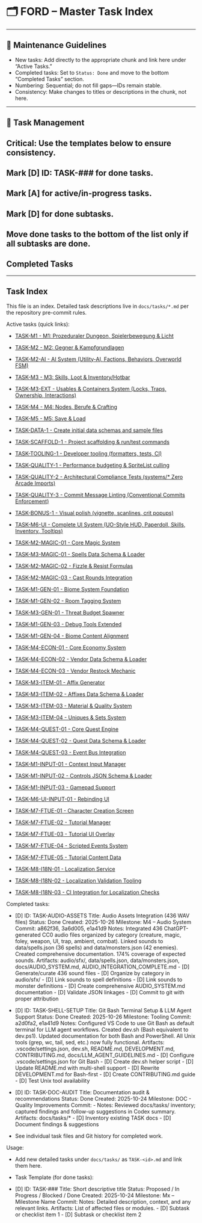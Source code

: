 # 🗂 FORD – Master Task Index

---

## 📜 Maintenance Guidelines

- New tasks: Add directly to the appropriate chunk and link here under “Active Tasks.”
- Completed tasks: Set to `Status: Done` and move to the bottom “Completed Tasks” section.
- Numbering: Sequential; do not fill gaps—IDs remain stable.
- Consistency: Make changes to titles or descriptions in the chunk, not here.

---


## 🔧 Task Management

## Critical: Use the templates below to ensure consistency.

## Mark [D] ID: TASK-### for done tasks.

## Mark [A] for active/in-progress tasks.

## Mark [D] for done subtasks.

## Move done tasks to the bottom of the list only if all subtasks are done.

## Completed Tasks



---

## Task Index

This file is an index. Detailed task descriptions live in `docs/tasks/*.md` per the repository pre-commit rules.

Active tasks (quick links):

- [TASK-M1 - M1: Prozeduraler Dungeon, Spielerbewegung & Licht](./tasks/TASK-M1.md)
- [TASK-M2 - M2: Gegner & Kampfgrundlagen](./tasks/TASK-M2.md)
- [TASK-M2-AI - AI System (Utility-AI, Factions, Behaviors, Overworld FSM)](./tasks/TASK-M2-AI.md)
- [TASK-M3 - M3: Skills, Loot & Inventory/Hotbar](./tasks/TASK-M3.md)
- [TASK-M3-EXT - Usables & Containers System (Locks, Traps, Ownership, Interactions)](./tasks/TASK-M3-EXT.md)
- [TASK-M4 - M4: Nodes, Berufe & Crafting](./tasks/TASK-M4.md)
- [TASK-M5 - M5: Save & Load](./tasks/TASK-M5.md)
- [TASK-DATA-1 - Create initial data schemas and sample files](./tasks/TASK-DATA-1.md)
- [TASK-SCAFFOLD-1 - Project scaffolding & run/test commands](./tasks/TASK-SCAFFOLD-1.md)
- [TASK-TOOLING-1 - Developer tooling (formatters, tests, CI)](./tasks/TASK-TOOLING-1.md)
- [TASK-QUALITY-1 - Performance budgeting & SpriteList culling](./tasks/TASK-QUALITY-1.md)
- [TASK-QUALITY-2 - Architectural Compliance Tests (systems/* Zero Arcade Imports)](./tasks/TASK-QUALITY-2.md)
- [TASK-QUALITY-3 - Commit Message Linting (Conventional Commits Enforcement)](./tasks/TASK-QUALITY-3.md)
- [TASK-BONUS-1 - Visual polish (vignette, scanlines, crit popups)](./tasks/TASK-BONUS-1.md)
- [TASK-M6-UI - Complete UI System (UO-Style HUD, Paperdoll, Skills, Inventory, Tooltips)](./tasks/TASK-M6-UI.md)
- [TASK-M2-MAGIC-01 - Core Magic System](./tasks/TASK-M2-MAGIC-01-Core-Magic-System.md)
- [TASK-M3-MAGIC-01 - Spells Data Schema & Loader](./tasks/TASK-M3-MAGIC-01-Spells-Data-Schema.md)
- [TASK-M2-MAGIC-02 - Fizzle & Resist Formulas](./tasks/TASK-M2-MAGIC-02-Fizzle-Resist-Formulas.md)
- [TASK-M2-MAGIC-03 - Cast Rounds Integration](./tasks/TASK-M2-MAGIC-03-Cast-Rounds-Integration.md)
- [TASK-M1-GEN-01 - Biome System Foundation](./tasks/TASK-M1-GEN-01-Biome-System.md)
- [TASK-M1-GEN-02 - Room Tagging System](./tasks/TASK-M1-GEN-02-Room-Tagging-System.md)
- [TASK-M3-GEN-01 - Threat Budget Spawner](./tasks/TASK-M3-GEN-01-Threat-Budget-Spawner.md)
- [TASK-M1-GEN-03 - Debug Tools Extended](./tasks/TASK-M1-GEN-03-Debug-Tools-Extended.md)
- [TASK-M1-GEN-04 - Biome Content Alignment](./tasks/TASK-M1-GEN-04-Biome-Content-Alignment.md)
- [TASK-M4-ECON-01 - Core Economy System](./tasks/TASK-M4-ECON-01-Core-Economy-System.md)
- [TASK-M4-ECON-02 - Vendor Data Schema & Loader](./tasks/TASK-M4-ECON-02-Vendor-Data-Schema.md)
- [TASK-M4-ECON-03 - Vendor Restock Mechanic](./tasks/TASK-M4-ECON-03-Restock-Mechanic.md)
- [TASK-M3-ITEM-01 - Affix Generator](./tasks/TASK-M3-ITEM-01-Affix-Generator.md)
- [TASK-M3-ITEM-02 - Affixes Data Schema & Loader](./tasks/TASK-M3-ITEM-02-Affixes-Data-Schema.md)
- [TASK-M3-ITEM-03 - Material & Quality System](./tasks/TASK-M3-ITEM-03-Material-Quality-System.md)
- [TASK-M3-ITEM-04 - Uniques & Sets System](./tasks/TASK-M3-ITEM-04-Uniques-Sets-System.md)
- [TASK-M4-QUEST-01 - Core Quest Engine](./tasks/TASK-M4-QUEST-01-Core-Quest-Engine.md)
- [TASK-M4-QUEST-02 - Quest Data Schema & Loader](./tasks/TASK-M4-QUEST-02-Quest-Data-Schema.md)
- [TASK-M4-QUEST-03 - Event Bus Integration](./tasks/TASK-M4-QUEST-03-Event-Bus-Integration.md)
- [TASK-M1-INPUT-01 - Context Input Manager](./tasks/TASK-M1-INPUT-01-Context-Input-Manager.md)
- [TASK-M1-INPUT-02 - Controls JSON Schema & Loader](./tasks/TASK-M1-INPUT-02-Controls-JSON-Schema.md)
- [TASK-M1-INPUT-03 - Gamepad Support](./tasks/TASK-M1-INPUT-03-Gamepad-Support.md)
- [TASK-M6-UI-INPUT-01 - Rebinding UI](./tasks/TASK-M6-UI-INPUT-01-Rebinding-UI.md)

- [TASK-M7-FTUE-01 - Character Creation Screen](./tasks/TASK-M7-FTUE-01-Character-Creation-Screen.md)
- [TASK-M7-FTUE-02 - Tutorial Manager](./tasks/TASK-M7-FTUE-02-Tutorial-Manager.md)
- [TASK-M7-FTUE-03 - Tutorial UI Overlay](./tasks/TASK-M7-FTUE-03-Tutorial-UI-Overlay.md)
- [TASK-M7-FTUE-04 - Scripted Events System](./tasks/TASK-M7-FTUE-04-Scripted-Events-System.md)
- [TASK-M7-FTUE-05 - Tutorial Content Data](./tasks/TASK-M7-FTUE-05-Tutorial-Content-Data.md)
- [TASK-M8-I18N-01 - Localization Service](./tasks/TASK-M8-I18N-01-Localization-Service.md)
- [TASK-M8-I18N-02 - Localization Validation Tooling](./tasks/TASK-M8-I18N-02-Validation-Tooling.md)
- [TASK-M8-I18N-03 - CI Integration for Localization Checks](./tasks/TASK-M8-I18N-03-CI-Integration.md)

Completed tasks:

- [D] ID: TASK-AUDIO-ASSETS
                  Title: Audio Assets Integration (436 WAV files)
                  Status: Done
                  Created: 2025-10-26
                  Milestone: M4 – Audio System
                  Commit: a862f36, 3a6d005, e1a41d9
                  Notes: Integrated 436 ChatGPT-generated CC0 audio files organized by category (creature, magic, foley, weapon, UI, trap, ambient, combat). Linked sounds to data/spells.json (36 spells) and data/monsters.json (42 enemies). Created comprehensive documentation. 174% coverage of expected sounds.
                  Artifacts: audio/sfx/, data/spells.json, data/monsters.json, docs/AUDIO_SYSTEM.md, AUDIO_INTEGRATION_COMPLETE.md
                  - [D] Generate/curate 436 sound files
                  - [D] Organize by category in audio/sfx/
                  - [D] Link sounds to spell definitions
                  - [D] Link sounds to monster definitions
                  - [D] Create comprehensive AUDIO_SYSTEM.md documentation
                  - [D] Validate JSON linkages
                  - [D] Commit to git with proper attribution

- [D] ID: TASK-SHELL-SETUP
                  Title: Git Bash Terminal Setup & LLM Agent Support
                  Status: Done
                  Created: 2025-10-26
                  Milestone: Tooling
                  Commit: a2d0fa2, e1a41d9
                  Notes: Configured VS Code to use Git Bash as default terminal for LLM agent workflows. Created dev.sh (Bash equivalent to dev.ps1). Updated documentation for both Bash and PowerShell. All Unix tools (grep, wc, tail, sed, etc.) now fully functional.
                  Artifacts: .vscode/settings.json, dev.sh, README.md, DEVELOPMENT.md, CONTRIBUTING.md, docs/LLM_AGENT_GUIDELINES.md
                  - [D] Configure .vscode/settings.json for Git Bash
                  - [D] Create dev.sh helper script
                  - [D] Update README.md with multi-shell support
                  - [D] Rewrite DEVELOPMENT.md for Bash-first
                  - [D] Create CONTRIBUTING.md guide
                  - [D] Test Unix tool availability

- [D] ID: TASK-DOC-AUDIT
                  Title: Documentation audit & recommendations
                  Status: Done
                  Created: 2025-10-24
                  Milestone: DOC - Quality Improvements
                  Commit: -
                  Notes: Reviewed docs/tasks/ inventory; captured findings and follow-up suggestions in Codex summary.
                  Artifacts: docs/tasks/*
                  - [D] Inventory existing TASK docs
                  - [D] Document findings & suggestions

- See individual task files and Git history for completed work.

Usage:

- Add new detailed tasks under `docs/tasks/` as `TASK-<id>.md` and link them here.


- Task Template (for done tasks):
- [D] ID: TASK-###
                  Title: Short descriptive title
                  Status: Proposed / In Progress / Blocked / Done
                  Created: 2025-10-24
                  Milestone: Mx – Milestone Name
                  Commit: <git-sha-if-applicable>
                  Notes: Detailed description, context, and any relevant links.
                  Artifacts: List of affected files or modules.
                  - [D] Subtask or checklist item 1
                  - [D] Subtask or checklist item 2

```
